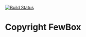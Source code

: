 [![Build Status](https://travis-ci.com/FewBox/FewBox.Service.Job.svg?branch=master)](https://travis-ci.com/FewBox/FewBox.Service.Job)
# Copyright FewBox